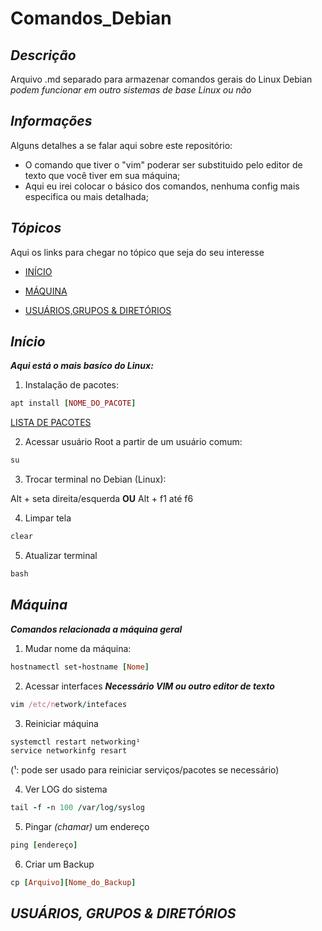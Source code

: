 # **Comandos_Debian**
## *Descrição*

  Arquivo .md separado para armazenar comandos gerais do Linux Debian 
  *podem funcionar em outro sistemas de base Linux ou não*
  
## *Informações*

Alguns detalhes a se falar aqui sobre este repositório:
- O comando que tiver o "vim" poderar ser substituido pelo editor de texto que você tiver em sua máquina;
- Aqui eu irei colocar o básico dos comandos, nenhuma config mais especifica ou mais detalhada;

## *Tópicos*

Aqui os links para chegar no tópico que seja do seu interesse

- [INÍCIO](https://github.com/jvwill/Comandos/blob/main/COMANDOS_DEBIAN.md#in%C3%ADcio)

- [MÁQUINA](https://github.com/jvwill/Comandos/blob/main/COMANDOS_DEBIAN.md#m%C3%A1quina)

- [USUÁRIOS,GRUPOS & DIRETÓRIOS](https://github.com/jvwill/Comandos/blob/main/COMANDOS_DEBIAN.md#usu%C3%A1rios-grupos--diret%C3%B3rios)



## *Início*
  ***Aqui está o mais basíco do Linux:***
  1. Instalação de pacotes: 
  ```ruby
  apt install [NOME_DO_PACOTE]
  ```
  [LISTA DE PACOTES](https://github.com/Jv2205/Comandos/blob/main/Pacotes%20Linux.md)
  
  2. Acessar usuário Root a partir de um usuário comum:
  ```ruby
  su
  ```
  3. Trocar terminal no Debian (Linux):
  
  Alt + seta direita/esquerda __OU__  Alt + f1 até f6
  
  4. Limpar tela
  ```ruby
  clear
  ```
  
  5. Atualizar terminal
  ```ruby
  bash
  ```
## *Máquina*
  ***Comandos relacionada a máquina geral***
  1. Mudar nome da máquina:
  ```ruby
  hostnamectl set-hostname [Nome]
  ```
  
  2. Acessar interfaces ***Necessário VIM ou outro editor de texto***
  ```ruby
  vim /etc/network/intefaces
  ```
  
  3. Reiniciar máquina 
  ```ruby
  systemctl restart networking¹
  service networkinfg resart 
  ```
  (¹: pode ser usado para reiniciar serviços/pacotes se necessário)

  4. Ver LOG do sistema
  ```ruby
  tail -f -n 100 /var/log/syslog
  ```
  
  5. Pingar *(chamar)* um endereço
  ```ruby
  ping [endereço]
  ```
  
  6. Criar um Backup
  ```ruby
  cp [Arquivo][Nome_do_Backup]
  ```
  
  ## *USUÁRIOS, GRUPOS & DIRETÓRIOS*
